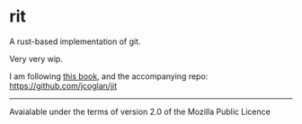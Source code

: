 # rit

A rust-based implementation of git.

Very very wip.

I am following [this book](https://shop.jcoglan.com/building-git/), and the accompanying repo: https://github.com/jcoglan/jit

---

Avaialable under the terms of version 2.0 of the Mozilla Public Licence
